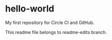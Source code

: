 # hello-world
My first repository for Circle CI and GitHub.

This readme file belongs to readme-edits branch.
